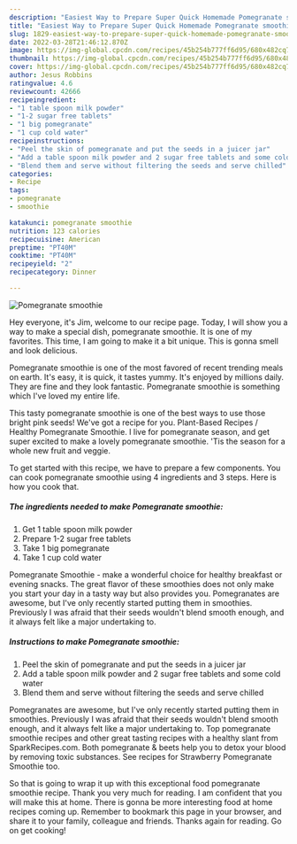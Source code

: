 ```yaml
---
description: "Easiest Way to Prepare Super Quick Homemade Pomegranate smoothie"
title: "Easiest Way to Prepare Super Quick Homemade Pomegranate smoothie"
slug: 1829-easiest-way-to-prepare-super-quick-homemade-pomegranate-smoothie
date: 2022-03-28T21:46:12.870Z
image: https://img-global.cpcdn.com/recipes/45b254b777ff6d95/680x482cq70/pomegranate-smoothie-recipe-main-photo.jpg
thumbnail: https://img-global.cpcdn.com/recipes/45b254b777ff6d95/680x482cq70/pomegranate-smoothie-recipe-main-photo.jpg
cover: https://img-global.cpcdn.com/recipes/45b254b777ff6d95/680x482cq70/pomegranate-smoothie-recipe-main-photo.jpg
author: Jesus Robbins
ratingvalue: 4.6
reviewcount: 42666
recipeingredient:
- "1 table spoon milk powder"
- "1-2 sugar free tablets"
- "1 big pomegranate"
- "1 cup cold water"
recipeinstructions:
- "Peel the skin of pomegranate and put the seeds in a juicer jar"
- "Add a table spoon milk powder and 2 sugar free tablets and some cold water"
- "Blend them and serve without filtering the seeds and serve chilled"
categories:
- Recipe
tags:
- pomegranate
- smoothie

katakunci: pomegranate smoothie 
nutrition: 123 calories
recipecuisine: American
preptime: "PT40M"
cooktime: "PT40M"
recipeyield: "2"
recipecategory: Dinner

---
```



![Pomegranate smoothie](https://img-global.cpcdn.com/recipes/45b254b777ff6d95/680x482cq70/pomegranate-smoothie-recipe-main-photo.jpg)

Hey everyone, it's Jim, welcome to our recipe page. Today, I will show you a way to make a special dish, pomegranate smoothie. It is one of my favorites. This time, I am going to make it a bit unique. This is gonna smell and look delicious.

Pomegranate smoothie is one of the most favored of recent trending meals on earth. It's easy, it is quick, it tastes yummy. It's enjoyed by millions daily. They are fine and they look fantastic. Pomegranate smoothie is something which I've loved my entire life.

This tasty pomegranate smoothie is one of the best ways to use those bright pink seeds! We&#39;ve got a recipe for you. Plant-Based Recipes / Healthy Pomegranate Smoothie. I live for pomegranate season, and get super excited to make a lovely pomegranate smoothie. &#39;Tis the season for a whole new fruit and veggie.


To get started with this recipe, we have to prepare a few components. You can cook pomegranate smoothie using 4 ingredients and 3 steps. Here is how you cook that.

<!--inarticleads1-->

##### The ingredients needed to make Pomegranate smoothie:

1. Get 1 table spoon milk powder
1. Prepare 1-2 sugar free tablets
1. Take 1 big pomegranate
1. Take 1 cup cold water


Pomegranate Smoothie - make a wonderful choice for healthy breakfast or evening snacks. The great flavor of these smoothies does not only make you start your day in a tasty way but also provides you. Pomegranates are awesome, but I&#39;ve only recently started putting them in smoothies. Previously I was afraid that their seeds wouldn&#39;t blend smooth enough, and it always felt like a major undertaking to. 

<!--inarticleads2-->

##### Instructions to make Pomegranate smoothie:

1. Peel the skin of pomegranate and put the seeds in a juicer jar
1. Add a table spoon milk powder and 2 sugar free tablets and some cold water
1. Blend them and serve without filtering the seeds and serve chilled


Pomegranates are awesome, but I&#39;ve only recently started putting them in smoothies. Previously I was afraid that their seeds wouldn&#39;t blend smooth enough, and it always felt like a major undertaking to. Top pomegranate smoothie recipes and other great tasting recipes with a healthy slant from SparkRecipes.com. Both pomegranate &amp; beets help you to detox your blood by removing toxic substances. See recipes for Strawberry Pomegranate Smoothie too. 

So that is going to wrap it up with this exceptional food pomegranate smoothie recipe. Thank you very much for reading. I am confident that you will make this at home. There is gonna be more interesting food at home recipes coming up. Remember to bookmark this page in your browser, and share it to your family, colleague and friends. Thanks again for reading. Go on get cooking!
